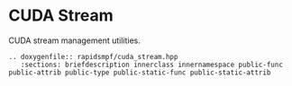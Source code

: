 # CUDA Stream

CUDA stream management utilities.

```{eval-rst}
.. doxygenfile:: rapidsmpf/cuda_stream.hpp
   :sections: briefdescription innerclass innernamespace public-func public-attrib public-type public-static-func public-static-attrib
```
